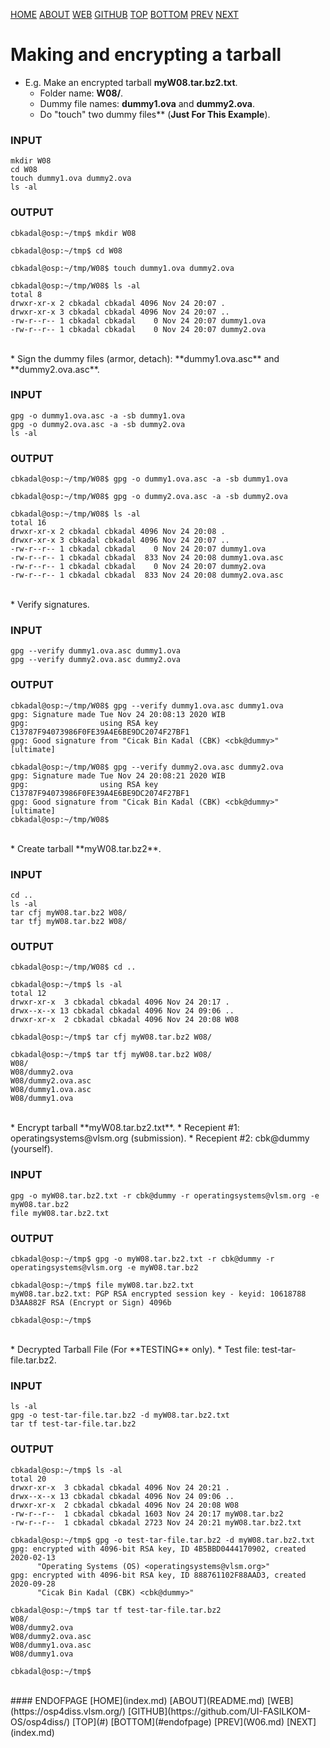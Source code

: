 ---
---

[HOME](index.md)
[ABOUT](README.md)
[WEB](https://osp4diss.vlsm.org/)
[GITHUB](https://github.com/UI-FASILKOM-OS/osp4diss/)
[TOP](#)
[BOTTOM](#endofpage)
[PREV](W06.md)
[NEXT](index.md)

# Making and encrypting a tarball

* E.g. Make an encrypted tarball **myW08.tar.bz2.txt**.
  * Folder name: **W08/**.
  * Dummy file names: **dummy1.ova** and **dummy2.ova**.
  * Do "touch" two dummy files** (**Just For This Example**).

### INPUT
```
mkdir W08
cd W08
touch dummy1.ova dummy2.ova
ls -al

```

### OUTPUT
```
cbkadal@osp:~/tmp$ mkdir W08

cbkadal@osp:~/tmp$ cd W08

cbkadal@osp:~/tmp/W08$ touch dummy1.ova dummy2.ova

cbkadal@osp:~/tmp/W08$ ls -al
total 8
drwxr-xr-x 2 cbkadal cbkadal 4096 Nov 24 20:07 .
drwxr-xr-x 3 cbkadal cbkadal 4096 Nov 24 20:07 ..
-rw-r--r-- 1 cbkadal cbkadal    0 Nov 24 20:07 dummy1.ova
-rw-r--r-- 1 cbkadal cbkadal    0 Nov 24 20:07 dummy2.ova
```

<br>
* Sign the dummy files (armor, detach): **dummy1.ova.asc** and **dummy2.ova.asc**.

### INPUT
```
gpg -o dummy1.ova.asc -a -sb dummy1.ova 
gpg -o dummy2.ova.asc -a -sb dummy2.ova 
ls -al

```

### OUTPUT
```
cbkadal@osp:~/tmp/W08$ gpg -o dummy1.ova.asc -a -sb dummy1.ova 

cbkadal@osp:~/tmp/W08$ gpg -o dummy2.ova.asc -a -sb dummy2.ova 

cbkadal@osp:~/tmp/W08$ ls -al
total 16
drwxr-xr-x 2 cbkadal cbkadal 4096 Nov 24 20:08 .
drwxr-xr-x 3 cbkadal cbkadal 4096 Nov 24 20:07 ..
-rw-r--r-- 1 cbkadal cbkadal    0 Nov 24 20:07 dummy1.ova
-rw-r--r-- 1 cbkadal cbkadal  833 Nov 24 20:08 dummy1.ova.asc
-rw-r--r-- 1 cbkadal cbkadal    0 Nov 24 20:07 dummy2.ova
-rw-r--r-- 1 cbkadal cbkadal  833 Nov 24 20:08 dummy2.ova.asc

```

<br>
* Verify signatures.

### INPUT
```
gpg --verify dummy1.ova.asc dummy1.ova
gpg --verify dummy2.ova.asc dummy2.ova

```

### OUTPUT
```
cbkadal@osp:~/tmp/W08$ gpg --verify dummy1.ova.asc dummy1.ova
gpg: Signature made Tue Nov 24 20:08:13 2020 WIB
gpg:                using RSA key C13787F94073986F0FE39A4E6BE9DC2074F27BF1
gpg: Good signature from "Cicak Bin Kadal (CBK) <cbk@dummy>" [ultimate]

cbkadal@osp:~/tmp/W08$ gpg --verify dummy2.ova.asc dummy2.ova
gpg: Signature made Tue Nov 24 20:08:21 2020 WIB
gpg:                using RSA key C13787F94073986F0FE39A4E6BE9DC2074F27BF1
gpg: Good signature from "Cicak Bin Kadal (CBK) <cbk@dummy>" [ultimate]
cbkadal@osp:~/tmp/W08$

```

<br>
* Create tarball **myW08.tar.bz2**.

### INPUT
```
cd ..
ls -al
tar cfj myW08.tar.bz2 W08/
tar tfj myW08.tar.bz2 W08/

```

### OUTPUT
```
cbkadal@osp:~/tmp/W08$ cd ..

cbkadal@osp:~/tmp$ ls -al
total 12
drwxr-xr-x  3 cbkadal cbkadal 4096 Nov 24 20:17 .
drwx--x--x 13 cbkadal cbkadal 4096 Nov 24 09:06 ..
drwxr-xr-x  2 cbkadal cbkadal 4096 Nov 24 20:08 W08

cbkadal@osp:~/tmp$ tar cfj myW08.tar.bz2 W08/

cbkadal@osp:~/tmp$ tar tfj myW08.tar.bz2 W08/
W08/
W08/dummy2.ova
W08/dummy2.ova.asc
W08/dummy1.ova.asc
W08/dummy1.ova

```

<br>
* Encrypt tarball **myW08.tar.bz2.txt**.
  * Recepient #1: operatingsystems@vlsm.org (submission).
  * Recepient #2: cbk@dummy (yourself).

### INPUT
```
gpg -o myW08.tar.bz2.txt -r cbk@dummy -r operatingsystems@vlsm.org -e myW08.tar.bz2 
file myW08.tar.bz2.txt 

```

### OUTPUT
```
cbkadal@osp:~/tmp$ gpg -o myW08.tar.bz2.txt -r cbk@dummy -r operatingsystems@vlsm.org -e myW08.tar.bz2 

cbkadal@osp:~/tmp$ file myW08.tar.bz2.txt 
myW08.tar.bz2.txt: PGP RSA encrypted session key - keyid: 10618788 D3AA882F RSA (Encrypt or Sign) 4096b

cbkadal@osp:~/tmp$

```

<br>
* Decrypted Tarball File (For **TESTING** only).
  * Test file: test-tar-file.tar.bz2.

### INPUT
```
ls -al
gpg -o test-tar-file.tar.bz2 -d myW08.tar.bz2.txt
tar tf test-tar-file.tar.bz2

```

### OUTPUT
```
cbkadal@osp:~/tmp$ ls -al
total 20
drwxr-xr-x  3 cbkadal cbkadal 4096 Nov 24 20:21 .
drwx--x--x 13 cbkadal cbkadal 4096 Nov 24 09:06 ..
drwxr-xr-x  2 cbkadal cbkadal 4096 Nov 24 20:08 W08
-rw-r--r--  1 cbkadal cbkadal 1603 Nov 24 20:17 myW08.tar.bz2
-rw-r--r--  1 cbkadal cbkadal 2723 Nov 24 20:21 myW08.tar.bz2.txt

cbkadal@osp:~/tmp$ gpg -o test-tar-file.tar.bz2 -d myW08.tar.bz2.txt 
gpg: encrypted with 4096-bit RSA key, ID 4B5BBD0444170902, created 2020-02-13
      "Operating Systems (OS) <operatingsystems@vlsm.org>"
gpg: encrypted with 4096-bit RSA key, ID 888761102F88AAD3, created 2020-09-28
      "Cicak Bin Kadal (CBK) <cbk@dummy>"

cbkadal@osp:~/tmp$ tar tf test-tar-file.tar.bz2 
W08/
W08/dummy2.ova
W08/dummy2.ova.asc
W08/dummy1.ova.asc
W08/dummy1.ova

cbkadal@osp:~/tmp$

```

<br>
#### ENDOFPAGE
[HOME](index.md)
[ABOUT](README.md)
[WEB](https://osp4diss.vlsm.org/)
[GITHUB](https://github.com/UI-FASILKOM-OS/osp4diss/)
[TOP](#)
[BOTTOM](#endofpage)
[PREV](W06.md)
[NEXT](index.md)
<br>

